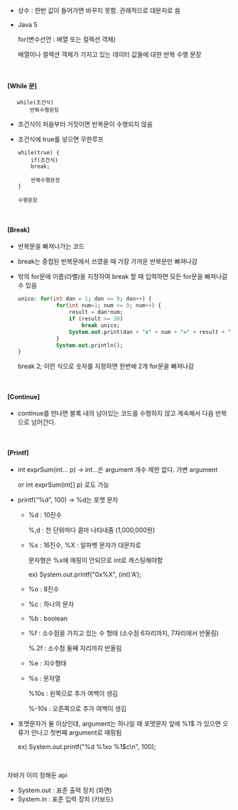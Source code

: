   
- 상수 : 한번 값이 들어가면 바꾸지 못함. 관례적으로 대문자로 씀
    
-   Java 5
    
    for(변수선언 : 배열 또는 컬렉션 객체)
    
    배열이나 컬렉션 객체가 가지고 있는 데이터 값들에 대한 반복 수행 문장
    
<br/>

#### [While 문]

	   while(조건식)
		   반복수행문장
    
-   조건식이 처음부터 거짓이면 반복문이 수행되지 않음
    
-   조건식에 true를 넣으면 무한루프
    
		while(true) {
			if(조건식)
			break;
			
			반복수행문장
		}
		
		수행문장
    
<br/>

#### [Break]

-   반복문을 빠져나가는 코드
    
-   break는 중첩된 반복문에서 쓰였을 때 가장 가까운 반복문만 빠져나감
    
-   밖의 for문에 이름(라벨)을 지정하여 break 할 때 입력하면 모든 for문을 빠져나갈 수 있음
    
    ```sql
    unico: for(int dan = 1; dan <= 9; dan++) {
    			for(int num=1; num <= 9; num++) {
    				result = dan*num;
    				if (result >= 30)
    					break unico;
    				System.out.print(dan + "x" + num + "=" + result + "\\t");
    			}
    			System.out.println();
    }
    ```
    
    break 2; 이런 식으로 숫자를 지정하면 한번에 2개 for문을 빠져나감
    
<br/>

#### [Continue]

-   continue를 만나면 블록 내의 남아있는 코드를 수행하지 않고 계속해서 다음 반복으로 넘어간다.

<br/>

#### [Printf]

-   int exprSum(int… p) → int…은 argument 개수 제한 없다. 가변 argument
    
    or int exprSum(int[] p) 로도 가능
    
-   printf(”%d”, 100) → %d는 포맷 문자
    
    -   %d : 10진수
        
        %,d : 천 단위마다 콤마 나타내줌 (1,000,000원)
        
    -   %x : 16진수, %X : 알파벳 문자가 대문자로
        
        문자형은 %x에 매핑이 안되므로 int로 캐스팅해야함
        
        ex) System.out.printf("0x%X", (int)'A’);
        
    -   %o : 8진수
        
    -   %c : 하나의 문자
        
    -   %b : boolean
        
    -   %f : 소수점을 가지고 있는 수 형태 (소수점 6자리까지, 7자리에서 반올림)
        
        %.2f : 소수점 둘째 자리까지 반올림
        
    -   %e : 지수형태
        
    -   %s : 문자열
        
        %10s : 왼쪽으로 추가 여백이 생김
        
        %-10s : 오른쪽으로 추가 여백이 생김
        
-   포맷문자가 둘 이상인데, argument는 하나일 때 포맷문자 앞에 %1$ 가 있으면 오류가 안나고 첫번째 argument로 매핑됨
    
    ex) System.out.printf("%d %1$x %1$o %1$c\n", 100);
    
<br/>

자바가 이미 정해둔 api

- System.out : 표준 출력 장치 (화면)
- System.in : 표준 입력 장치 (키보드)